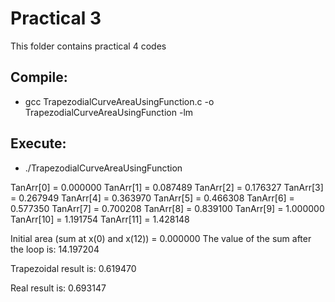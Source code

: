 # Practical 3

This folder contains practical 4 codes

## Compile:

* gcc TrapezodialCurveAreaUsingFunction.c -o TrapezodialCurveAreaUsingFunction -lm

## Execute:

* ./TrapezodialCurveAreaUsingFunction

TanArr[0] = 0.000000
TanArr[1] = 0.087489
TanArr[2] = 0.176327
TanArr[3] = 0.267949
TanArr[4] = 0.363970
TanArr[5] = 0.466308
TanArr[6] = 0.577350
TanArr[7] = 0.700208
TanArr[8] = 0.839100
TanArr[9] = 1.000000
TanArr[10] = 1.191754
TanArr[11] = 1.428148

Initial area (sum at x(0) and x(12)) = 0.000000
The value of the sum after the loop is: 14.197204

Trapezoidal result is: 0.619470

Real result is: 0.693147